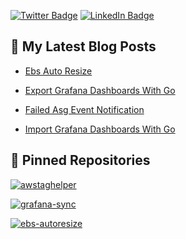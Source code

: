 [![Twitter Badge](https://img.shields.io/badge/Twitter-Profile-informational?style=flat&logo=twitter&logoColor=white&color=1CA2F1)](https://twitter.com/Maks_Postument)
[![LinkedIn Badge](https://img.shields.io/badge/LinkedIn-Profile-informational?style=flat&logo=linkedin&logoColor=white&color=0D76A8)](https://www.linkedin.com/in/maksym-postument/)

## 📝 My Latest Blog Posts

- [Ebs Auto Resize](https://mpostument.com//2021/02/06/ebs-auto-resize//)

- [Export Grafana Dashboards With Go](https://mpostument.com//2020/12/19/export-grafana-dashboards-with-go//)

- [Failed Asg Event Notification](https://mpostument.com//2021/01/03/failed-asg-event-notification//)

- [Import Grafana Dashboards With Go](https://mpostument.com//2020/12/23/import-grafana-dashboards-with-go//)

## 📌 Pinned Repositories

[![awstaghelper](https://github-readme-stats.vercel.app/api/pin/?username=mpostument&repo=awstaghelper&title_color=ffffff&text_color=c9cacc&icon_color=4AB197&bg_color=1A2B34)](https://github.com/mpostument/awstaghelper)  

[![grafana-sync](https://github-readme-stats.vercel.app/api/pin/?username=mpostument&repo=grafana-sync&title_color=ffffff&text_color=c9cacc&icon_color=4AB197&bg_color=1A2B34)](https://github.com/mpostument/grafana-sync)  

[![ebs-autoresize](https://github-readme-stats.vercel.app/api/pin/?username=mpostument&repo=ebs-autoresize&title_color=ffffff&text_color=c9cacc&icon_color=4AB197&bg_color=1A2B34)](https://github.com/mpostument/ebs-autoresize)  

